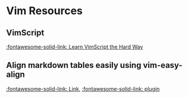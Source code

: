 # Vim Resources

## VimScript
[:fontawesome-solid-link: Learn VimScript the Hard Way](https://learnvimscriptthehardway.stevelosh.com/)

## Align markdown tables easily using vim-easy-align
[:fontawesome-solid-link: Link](https://thoughtbot.com/blog/align-github-flavored-markdown-tables-in-vim), [:fontawesome-solid-link: plugin](https://github.com/junegunn/vim-easy-align)
